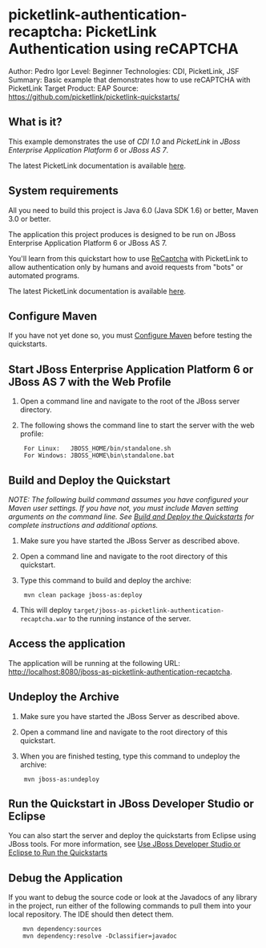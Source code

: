 picketlink-authentication-recaptcha: PicketLink Authentication using reCAPTCHA
===============================
Author: Pedro Igor
Level: Beginner
Technologies: CDI, PicketLink, JSF
Summary: Basic example that demonstrates how to use reCAPTCHA with PicketLink
Target Product: EAP
Source: <https://github.com/picketlink/picketlink-quickstarts/>


What is it?
-----------

This example demonstrates the use of *CDI 1.0* and *PicketLink* in *JBoss Enterprise Application Platform 6* or *JBoss AS 7*.

The latest PicketLink documentation is available [here](http://docs.jboss.org/picketlink/2/latest/).

System requirements
-------------------

All you need to build this project is Java 6.0 (Java SDK 1.6) or better, Maven 3.0 or better.

The application this project produces is designed to be run on JBoss Enterprise Application Platform 6 or JBoss AS 7. 

You'll learn from this quickstart how to use [ReCaptcha](http://www.google.com/recaptcha) with PicketLink to allow
authentication only by humans and avoid requests from "bots" or automated programs.

The latest PicketLink documentation is available [here](http://docs.jboss.org/picketlink/2/latest/).
 
Configure Maven
---------------

If you have not yet done so, you must [Configure Maven](../README.md#configure-maven) before testing the quickstarts.


Start JBoss Enterprise Application Platform 6 or JBoss AS 7 with the Web Profile
-------------------------

1. Open a command line and navigate to the root of the JBoss server directory.
2. The following shows the command line to start the server with the web profile:

        For Linux:   JBOSS_HOME/bin/standalone.sh
        For Windows: JBOSS_HOME\bin\standalone.bat

 
Build and Deploy the Quickstart
-------------------------

_NOTE: The following build command assumes you have configured your Maven user settings. If you have not, you must include Maven setting arguments on the command line. See [Build and Deploy the Quickstarts](../README.md#build-and-deploy-the-quickstarts) for complete instructions and additional options._

1. Make sure you have started the JBoss Server as described above.
2. Open a command line and navigate to the root directory of this quickstart.
3. Type this command to build and deploy the archive:

        mvn clean package jboss-as:deploy

4. This will deploy `target/jboss-as-picketlink-authentication-recaptcha.war` to the running instance of the server.


Access the application 
---------------------

The application will be running at the following URL: <http://localhost:8080/jboss-as-picketlink-authentication-recaptcha>. 


Undeploy the Archive
--------------------

1. Make sure you have started the JBoss Server as described above.
2. Open a command line and navigate to the root directory of this quickstart.
3. When you are finished testing, type this command to undeploy the archive:

        mvn jboss-as:undeploy


Run the Quickstart in JBoss Developer Studio or Eclipse
-------------------------------------
You can also start the server and deploy the quickstarts from Eclipse using JBoss tools. For more information, see [Use JBoss Developer Studio or Eclipse to Run the Quickstarts](../README.md#use-jboss-developer-studio-or-eclipse-to-run-the-quickstarts) 


Debug the Application
------------------------------------

If you want to debug the source code or look at the Javadocs of any library in the project, run either of the following commands to pull them into your local repository. The IDE should then detect them.

        mvn dependency:sources
        mvn dependency:resolve -Dclassifier=javadoc
